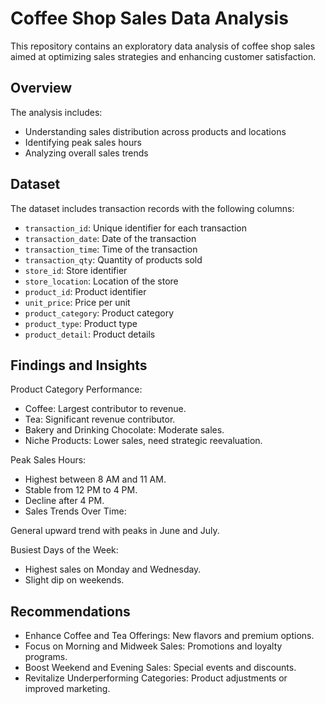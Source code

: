 # Coffee Shop Sales Data Analysis

This repository contains an exploratory data analysis of coffee shop sales aimed at optimizing sales strategies and enhancing customer satisfaction.

## Overview

The analysis includes:
- Understanding sales distribution across products and locations
- Identifying peak sales hours
- Analyzing overall sales trends

## Dataset

The dataset includes transaction records with the following columns:
- `transaction_id`: Unique identifier for each transaction
- `transaction_date`: Date of the transaction
- `transaction_time`: Time of the transaction
- `transaction_qty`: Quantity of products sold
- `store_id`: Store identifier
- `store_location`: Location of the store
- `product_id`: Product identifier
- `unit_price`: Price per unit
- `product_category`: Product category
- `product_type`: Product type
- `product_detail`: Product details

## Findings and Insights

Product Category Performance:
- Coffee: Largest contributor to revenue.
- Tea: Significant revenue contributor.
- Bakery and Drinking Chocolate: Moderate sales.
- Niche Products: Lower sales, need strategic reevaluation.

Peak Sales Hours:
- Highest between 8 AM and 11 AM.
- Stable from 12 PM to 4 PM.
- Decline after 4 PM.
- Sales Trends Over Time:

General upward trend with peaks in June and July.

Busiest Days of the Week:
- Highest sales on Monday and Wednesday.
- Slight dip on weekends.

## Recommendations
- Enhance Coffee and Tea Offerings: New flavors and premium options.
- Focus on Morning and Midweek Sales: Promotions and loyalty programs.
- Boost Weekend and Evening Sales: Special events and discounts.
- Revitalize Underperforming Categories: Product adjustments or improved marketing.
